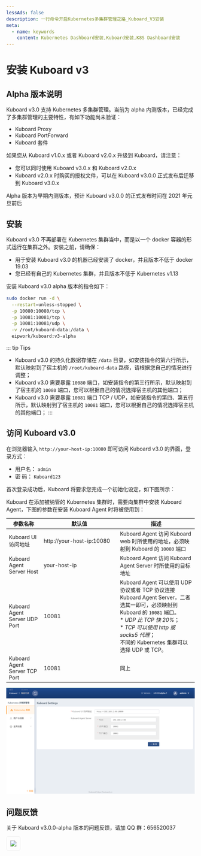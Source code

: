 ```yaml
---
lessAds: false
description: 一行命令开启Kubernetes多集群管理之路_Kuboard_V3安装
meta:
  - name: keywords
    content: Kubernetes Dashboard安装,Kuboard安装,K8S Dashboard安装
---
```


# 安装 Kuboard v3

<AdSenseTitle/>

## Alpha 版本说明

Kuboard v3.0 支持 Kubernetes 多集群管理。当前为 alpha 内测版本，已经完成了多集群管理的主要特性，有如下功能尚未验证：
* Kuboard Proxy
* Kuboard PortForward
* Kuboard 套件

如果您从 Kuboard v1.0.x 或者 Kuboard v2.0.x 升级到 Kuboard，请注意：
* 您可以同时使用 Kuboard v3.0.x 和 Kuboard v2.0.x
* Kuboard v2.0.x 时购买的授权文件，可以在 Kuboard v3.0.0 正式发布后迁移到 Kuboard v3.0.x

Alpha 版本为早期内测版本，预计 Kuboard v3.0.0 的正式发布时间在 2021 年元旦前后

## 安装

Kuboard v3.0 不再部署在 Kubernetes 集群当中，而是以一个 docker 容器的形式运行在集群之外。安装之前，请确保：

* 用于安装 Kuboard v3.0 的机器已经安装了 docker，并且版本不低于 docker 19.03
* 您已经有自己的 Kubernetes 集群，并且版本不低于 Kubernetes v1.13

安装 Kuboard v3.0 alpha 版本的指令如下：

``` sh {6}
sudo docker run -d \
  --restart=unless-stopped \
  -p 10080:10080/tcp \
  -p 10081:10081/tcp \
  -p 10081:10081/udp \
  -v /root/kuboard-data:/data \
  eipwork/kuboard:v3-alpha
```

::: tip Tips
* Kuboard v3.0 的持久化数据存储在 `/data` 目录，如安装指令的第六行所示，默认映射到了宿主机的 `/root/kuboard-data` 路径，请根据您自己的情况进行调整；
* Kuboard v3.0 需要暴露 `10080` 端口，如安装指令的第三行所示，默认映射到了宿主机的 `10080` 端口，您可以根据自己的情况选择宿主机的其他端口；
* Kuboard v3.0 需要暴露 `10081` 端口 TCP / UDP，如安装指令的第四、第五行所示，默认映射到了宿主机的 `10081` 端口，您可以根据自己的情况选择宿主机的其他端口；
:::

## 访问 Kuboard v3.0

在浏览器输入 `http://your-host-ip:10080` 即可访问 Kuboard v3.0 的界面，登录方式：
* 用户名： `admin`
* 密 码： `Kuboard123`

首次登录成功后，Kuboard 将要求您完成一个初始化设定，如下图所示：

Kuboard 在添加被纳管的 Kubernetes 集群时，需要向集群中安装 Kuboard Agent，下图的参数在安装 Kuboard Agent 时将被使用到：

| 参数名称                      | 默认值                                                     | 描述                                                         |
| ----------------------------- | ---------------------------------------------------------- | ------------------------------------------------------------ |
| Kuboard UI 访问地址           | <div style="width: 190px;">http://your-host-ip:10080</div> | Kuboard Agent 访问 Kuboard web 时所使用的地址，必须映射到 Kuboard 的 `10080` 端口 |
| Kuboard Agent Server Host     | your-host-ip                                               | Kuboard Agent 访问 Kuboard Agent Server 时所使用的目标地址   |
| Kuboard Agent Server UDP Port | 10081                                                      | Kuboard Agent 可以使用 UDP 协议或者 TCP 协议连接 Kuboard Agent Server，二者选其一即可，必须映射到 Kuboard 的 `10081` 端口。<br />* *UDP 比 TCP 快 20%*；<br />* *TCP 可以使用 http 或 socks5 代理*；<br />不同的 Kubernetes 集群可以选择 UDP 或 TCP。 |
| Kuboard Agent Server TCP Port | 10081                                                      | 同上                                                         |


![Kuboard v3 初始化设置](./v3-install.assets/image-20201108174801858.png)



## 问题反馈

关于 Kuboard v3.0.0-alpha 版本的问题反馈，请加 QQ 群：656520037

<img style="padding: 10px; width: 200px; border: 1px solid #eee; border-radius: 5px;" src="http://localhost:8080/images/kuboard_qq.png"/>
